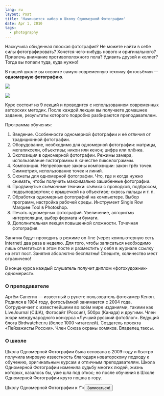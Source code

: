 ```yaml
---
lang: ru
layout: Post
title: 'Начинается набор в Школу Одномерной Фотографии'
date: Apr 1, 2010
tags:
  - photography
---
```


Наскучила обыденная плоская фотография? Не можете найти в себе силы фотографировать? Хочется чего-нибудь нового и оригинального? Привлечь внимание противоположного пола? Удивить друзей и коллег? Тогда вы попали туда, куда нужно!

В нашей школе вы освоите самую современную технику фотосъёмки — **одномерную фотографию**.

![](http://wow.sapegin.me/0L3J0c0f1D2v/1d-photo-1.jpg)

![](http://wow.sapegin.me/0Y0O3e1C0l0G/1d-photo-2.jpg)

<!--more-->

Курс состоит из 9 лекций и проводится с использованием современных авторских методик. После каждой лекции вы получаете домашнее задание, результаты которого подробно разбираются преподавателем.

Программа обучения:

1. Введение. Особенности одномерной фотографии и её отличия от традиционной фотографии.
2. Оборудование, необходимо для одномерной фотографии: матрицы, мегапиксели, объективы; никон или кенон; цифра или плёнка.
3. Экспозиция в одномерной фотографии. Режимы замера, использование гистограммы в качестве пикселограммы.
4. Композиция. Непреложные законы композиции: закон трёх точек. Симметрия, использование точек и линий.
5. Сюжеты для одномерной фотографии. Что, где и когда нужно снимать, чтобы получить максимально зашибенные фотографии.
6. Продвинутые съёмочные техники: съёмка с проводкой, подбросом, подвыподвертом; с крышечкой на объективе; сквозь пальцы и т. п.
7. Обработка одномерных фотографий на компьютере. Выбор программ, настройка рабочей среды. Инструмент Single Row Marquee Tool в Photoshop.
8. Печать одномерных фотографий. Увеличение, алгоритмы интерполяции, выбор формата и бумаги.
9. Дополнительная лекция повышенной сложности. Точечная фотография.

Занятия будут проходить в режиме on-line (через компьютерную сеть Internet) два раза в неделю. Для того, чтобы записаться необходимо лишь отметиться в этом посте и разместить у себя в журнале ссылку на этот пост. Занятия абсолютно бесплатны! Спешите, количество мест ограничено!

В конце курса каждый слушатель получит диплом «фотохудожник-одномерист».

### О преподавателе

Артём Сапегин — известный в рунете пользователь фотокамер Кенон. Родился в 1984 году, фотосъёмкой занимается с 2004 года. Сотрудничает с известнейшими во всём мире изданиями, такими как LiveJournal (США), Фотосайт (Россия), 500px (Канада) и другими. Член жюри международного конкурса «Лучший русский фотоблог». Ведущий блога Birdwatcher.ru (более 1000 читателей). Создатель проекта «Пейзажисты России». Член Союза охраны хомяков. Владелец таксы.

### О школе

Школа Одномерной Фотографии была основана в 2009 году и быстро получила мировую известность благодаря новаторскому подходу к обучению, оригинальным курсам и отличным преподавателям. Школа Одномерной Фотографии изменила судьбу многих людей, жизнь которых, казалось бы, уже шла под откос; но после обучения в Школе Одномерной Фотографии круто пошла в гору.

<form method="post" action="http://www.livejournal.com/update.bml"><input type="hidden" name="subject" value="Школа Одномерной Фотографии"><input type="hidden" name="event" value="Я записался в <a href="http://sapegin.livejournal.com/390626.html">Школу Одномерной Фотографии</a> к <lj user="sapegin">!"><input type="submit" value="Записаться!"></form>
